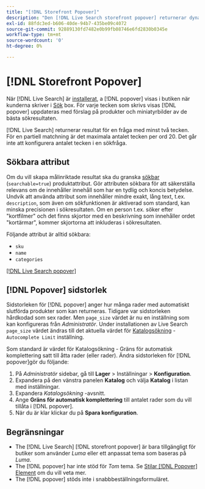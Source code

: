 ```yaml
---
title: "[!DNL Storefront Popover]"
description: "Den [!DNL Live Search storefront popover] returnerar dynamiskt föreslagna produkter och miniatyrbilder."
exl-id: 88fdc3ed-b606-40de-94b7-435be09c4072
source-git-commit: 92889130fd7482e0b99fb08746e6fd2830b0345e
workflow-type: tm+mt
source-wordcount: '0'
ht-degree: 0%

---
```


# [!DNL Storefront Popover]

När [!DNL Live Search] är [installerat](install.md), a [!DNL popover] visas i butiken när kunderna skriver i [Sök](https://experienceleague.adobe.com/docs/commerce-admin/catalog/catalog/search/search.html#quick-search) box. För varje tecken som skrivs visas [!DNL popover] uppdateras med förslag på produkter och miniatyrbilder av de bästa sökresultaten.

[!DNL Live Search] returnerar resultat för en fråga med minst två tecken. För en partiell matchning är det maximala antalet tecken per ord 20. Det går inte att konfigurera antalet tecken i en sökfråga.

## Sökbara attribut

Om du vill skapa målinriktade resultat ska du granska [sökbar](https://experienceleague.adobe.com/docs/commerce-admin/catalog/product-attributes/product-attributes.html) (`searchable=true`) produktattribut. Gör attributen sökbara för att säkerställa relevans om de innehåller innehåll som har en tydlig och koncis betydelse. Undvik att använda attribut som innehåller mindre exakt, lång text, t.ex. `description`, som även om sökfunktionen är aktiverad som standard, kan minska precisionen i sökresultaten. Om en person t.ex. söker efter &quot;kortfilmer&quot; och det finns skjortor med en beskrivning som innehåller ordet &quot;kortärmar&quot;, kommer skjortorna att inkluderas i sökresultaten.

Följande attribut är alltid sökbara:

* `sku`
* `name`
* `categories`

[[!DNL Live Search popover]](assets/storefront-search-as-you-type.png)

## [!DNL Popover] sidstorlek

Sidstorleken för [!DNL popover] anger hur många rader med automatiskt slutförda produkter som kan returneras. Tidigare var sidstorleken hårdkodad som sex rader. Men `page_size` värdet är nu en inställning som kan konfigureras från *Administratör*. Under installationen av Live Search `page_size` värdet ändras till det aktuella värdet för [Katalogsökning](https://experienceleague.adobe.com/docs/commerce-admin/config/catalog/catalog.html) - `Autocomplete Limit` inställning.

Som standard är värdet för Katalogsökning - Gräns för automatisk komplettering satt till åtta rader (eller rader). Ändra sidstorleken för [!DNL popover]gör du följande:

1. På *Administratör* sidebar, gå till **Lager** > Inställningar > **Konfiguration**.
1. Expandera på den vänstra panelen **Katalog** och välja **Katalog** i listan med inställningar.
1. Expandera *Katalogsökning* -avsnitt.
1. Ange **Gräns för automatisk komplettering** till antalet rader som du vill tillåta i [!DNL popover].
1. När du är klar klickar du på **Spara konfiguration**.

## Begränsningar

* The [!DNL Live Search] [!DNL storefront popover] är bara tillgängligt för butiker som använder *Luma* eller ett anpassat tema som baseras på *Luma*.
* The [!DNL popover] har inte stöd för *Tom* tema. Se [Stilar [!DNL Popover] Element](storefront-popover-styling.md) om du vill veta mer.
* The [!DNL popover] stöds inte i snabbbeställningsformuläret.
